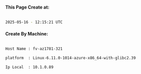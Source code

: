 
   
#### This Page Create at:

```bash

2025-05-16 - 12:15:21 UTC

```

#### Create By Machine:

```bash

Host Name : fv-az1781-321

platform  : Linux-6.11.0-1014-azure-x86_64-with-glibc2.39

Ip Local  : 10.1.0.89

```

